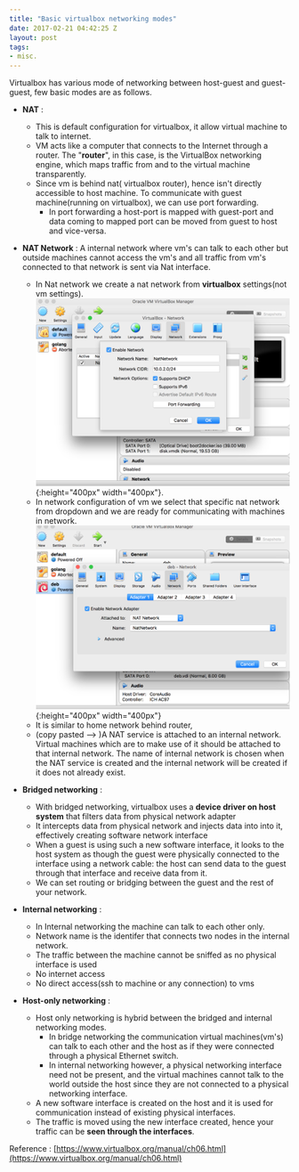 ```yaml
---
title: "Basic virtualbox networking modes"
date: 2017-02-21 04:42:25 Z
layout: post
tags:
- misc.
---
```


Virtualbox has various mode of networking between host-guest and guest-guest, few basic modes are as follows.

* **NAT** :
	* This is default configuration for virtualbox, it allow virtual machine to talk to internet.
	* VM acts like a  computer that connects to the Internet through a router. The "**router**", in this case, is the VirtualBox networking engine, which maps traffic from and to the virtual machine transparently.
	* Since vm is behind nat( virtualbox router), hence isn't directly accessible to host machine. To  communicate with  guest machine(running on virtualbox), we can use port forwarding.
		* In port forwarding a host-port is mapped with guest-port and data coming to mapped port can be moved from guest to host and vice-versa.

* **NAT Network** : A internal network where vm's can talk to each other but outside machines cannot access the vm's and all traffic from vm's connected to that network is sent via Nat interface.
	* In Nat network we create a nat network from **virtualbox** settings(not vm settings).![Image here](static/img/virtualbox_network_01.png){:height="400px" width="400px"}.
	* In network configuration of vm  we select that specific nat network from dropdown and we are ready for communicating with machines in network. ![Image here](static/img/virtualbox_network_02.png){:height="400px" width="400px"}
	* It is similar to home network behind router,
	* (copy pasted --> )A NAT service is attached to an internal network. Virtual machines which are to make use of it should be attached to that internal network. The name of internal network is chosen when the NAT service is created and the internal network will be created if it does not already exist.

* **Bridged networking** :
	* With bridged networking, virtualbox uses a **device driver on host system** that filters data from physical network adapter
	* It intercepts data from physical network and injects data into into it, effectively creating software network interface
	* When a guest is using such a new software interface, it looks to the host system as though the guest were physically connected to the interface using a network cable: the host can send data to the guest through that interface and receive data from it.
	* We can set routing or bridging between the guest and the rest of your network.

* **Internal networking** :
	* In Internal networking the machine can talk to each other only.
	* Network name is the identifer that connects two nodes in the internal network.
	* The traffic between the machine cannot be sniffed as no physical interface is used
    * No internet access
    * No direct access(ssh to machine or any connection) to vms

* **Host-only networking** :
	* Host only networking  is hybrid between the bridged and internal networking modes.
		* In bridge networking the communication virtual machines(vm's) can talk to each other and the host as if they were connected through a physical Ethernet switch.
		* In internal networking however, a physical networking interface need not be present, and the virtual machines cannot talk to the world outside the host since they are not connected to a physical networking interface.
	* A new software interface is created on the host and it is used for communication instead of existing physical interfaces.
	* The traffic is moved using the new interface created, hence your traffic can be **seen through the interfaces**.

Reference : [https://www.virtualbox.org/manual/ch06.html](https://www.virtualbox.org/manual/ch06.html)
